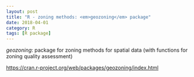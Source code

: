 ```yaml
---
layout: post
title: "R - zoning methods: <em>geozoning</em> package"
date: 2018-04-01
category: R
tags: [R package]
---
```


<em>geozoning</em>: package for zoning methods for spatial data (with functions for zoning quality assessment)

https://cran.r-project.org/web/packages/geozoning/index.html
